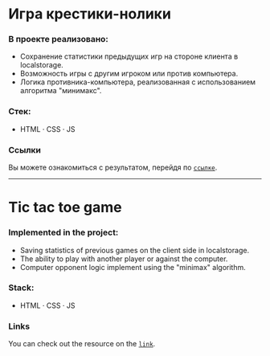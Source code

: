 # Игра крестики-нолики 

### В проекте реализовано:

* Сохранение статистики предыдущих игр на стороне клиента в localstorage.
* Возможность игры с другим игроком или против компьютера.
* Логика противника-компьютера, реализованная с использованием алгоритма "минимакс".

### Стек:

* HTML · CSS · JS

### Ссылки

Вы можете ознакомиться с результатом, перейдя по [`ссылке`](https://leonidparshentsev.github.io/Tic_Tac_Toe_game/).

---

# Tic tac toe game 

### Implemented in the project:

* Saving statistics of previous games on the client side in localstorage.
* The ability to play with another player or against the computer.
* Computer opponent logic implement using the "minimax" algorithm.

### Stack:

* HTML · CSS · JS

### Links

You can check out the resource on the [`link`](https://leonidparshentsev.github.io/Tic_Tac_Toe_game/).
